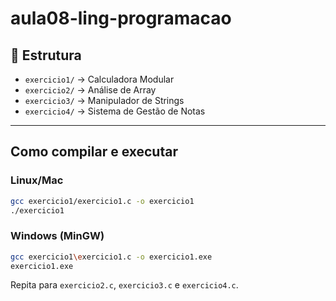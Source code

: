 # aula08-ling-programacao

## 📂 Estrutura

* `exercicio1/` → Calculadora Modular
* `exercicio2/` → Análise de Array
* `exercicio3/` → Manipulador de Strings
* `exercicio4/` → Sistema de Gestão de Notas

---

## Como compilar e executar

### Linux/Mac

```bash
gcc exercicio1/exercicio1.c -o exercicio1
./exercicio1
```

### Windows (MinGW)

```bash
gcc exercicio1\exercicio1.c -o exercicio1.exe
exercicio1.exe
```

Repita para `exercicio2.c`, `exercicio3.c` e `exercicio4.c`.
